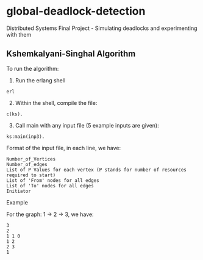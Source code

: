 # global-deadlock-detection
Distributed Systems Final Project - Simulating deadlocks and experimenting with them

## Kshemkalyani-Singhal Algorithm

To run the algorithm:

1. Run the erlang shell

```erl```

2. Within the shell, compile the file:

```c(ks).```

3. Call main with any input file (5 example inputs are given):

```ks:main(inp3).```

Format of the input file, in each line, we have:

```
Number_of_Vertices
Number_of_edges
List of P Values for each vertex (P stands for number of resources required to start)
List of 'From' nodes for all edges
List of 'To' nodes for all edges
Initiator
```

Example

For the graph: 1 -> 2 -> 3, we have:

```
3
2
1 1 0
1 2
2 3
1
```